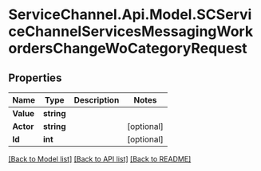 # ServiceChannel.Api.Model.SCServiceChannelServicesMessagingWorkordersChangeWoCategoryRequest

## Properties

Name | Type | Description | Notes
------------ | ------------- | ------------- | -------------
**Value** | **string** |  | 
**Actor** | **string** |  | [optional] 
**Id** | **int** |  | [optional] 

[[Back to Model list]](../README.md#documentation-for-models) [[Back to API list]](../README.md#documentation-for-api-endpoints) [[Back to README]](../README.md)

